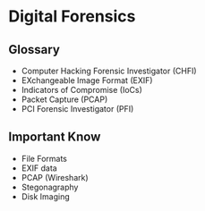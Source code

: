 # Digital Forensics

<!--
Jammer
Non-Disclosure Agreement (NDA)
-->

## Glossary

- Computer Hacking Forensic Investigator (CHFI)
- EXchangeable Image Format (EXIF)
- Indicators of Compromise (IoCs)
- Packet Capture (PCAP)
- PCI Forensic Investigator (PFI)

## Important Know

- File Formats
- EXIF data
- PCAP (Wireshark)
- Stegonagraphy
- Disk Imaging

